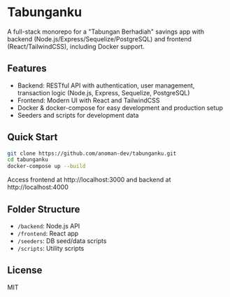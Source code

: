 # Tabunganku

A full-stack monorepo for a "Tabungan Berhadiah" savings app with backend (Node.js/Express/Sequelize/PostgreSQL) and frontend (React/TailwindCSS), including Docker support.

## Features
- Backend: RESTful API with authentication, user management, transaction logic (Node.js, Express, Sequelize, PostgreSQL)
- Frontend: Modern UI with React and TailwindCSS
- Docker & docker-compose for easy development and production setup
- Seeders and scripts for development data

## Quick Start

```bash
git clone https://github.com/anoman-dev/tabunganku.git
cd tabunganku
docker-compose up --build
```

Access frontend at http://localhost:3000 and backend at http://localhost:4000

## Folder Structure
- `/backend`: Node.js API
- `/frontend`: React app
- `/seeders`: DB seed/data scripts
- `/scripts`: Utility scripts

## License
MIT
